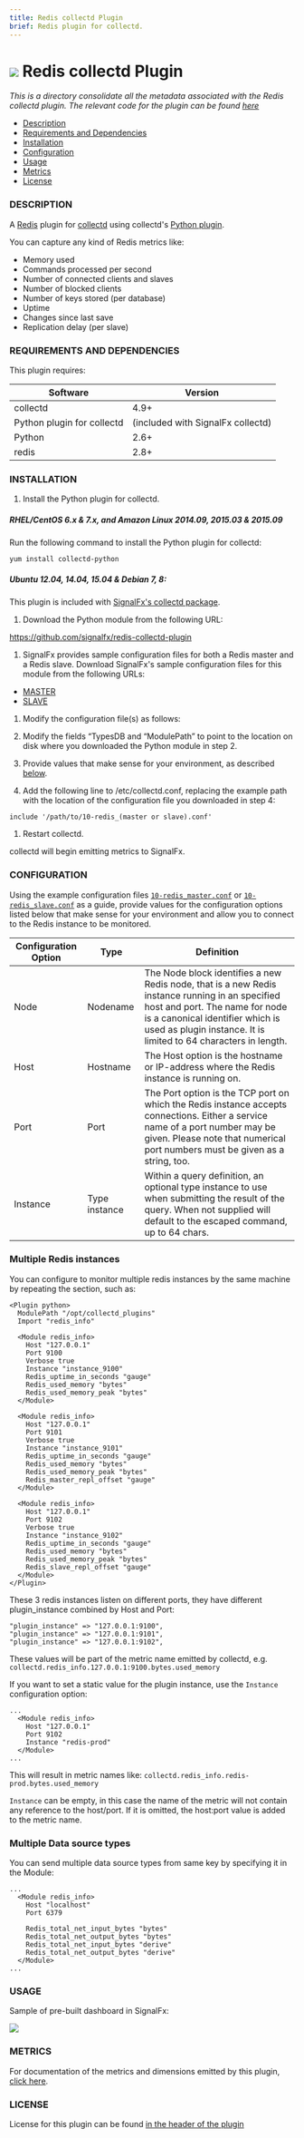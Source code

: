 ```yaml
---
title: Redis collectd Plugin
brief: Redis plugin for collectd.
---
```


# ![](https://github.com/signalfx/integrations/blob/master/collectd-redis/img/integrations_redis.png) Redis collectd Plugin

_This is a directory consolidate all the metadata associated with the Redis collectd plugin. The relevant code for the plugin can be found [here](https://github.com/signalfx/redis-collectd-plugin)_

- [Description](#description)
- [Requirements and Dependencies](#requirements-and-dependencies)
- [Installation](#installation)
- [Configuration](#configuration)
- [Usage](#usage)
- [Metrics](#metrics)
- [License](#license)

### DESCRIPTION

A [Redis](http://redis.io) plugin for [collectd](http://collectd.org) using collectd's [Python plugin](http://collectd.org/documentation/manpages/collectd-python.5.shtml).

You can capture any kind of Redis metrics like:

 * Memory used
 * Commands processed per second
 * Number of connected clients and slaves
 * Number of blocked clients
 * Number of keys stored (per database)
 * Uptime
 * Changes since last save
 * Replication delay (per slave)

### REQUIREMENTS AND DEPENDENCIES

This plugin requires:

| Software          | Version        |
|-------------------|----------------|
| collectd   |  4.9+  |
| Python plugin for collectd | (included with SignalFx collectd) |
| Python    |  2.6+ |
| redis | 2.8+ |


### INSTALLATION

1. Install the Python plugin for collectd.

 ##### RHEL/CentOS 6.x & 7.x, and Amazon Linux 2014.09, 2015.03 & 2015.09

 Run the following command to install the Python plugin for collectd:
 ```
 yum install collectd-python
 ```
 ##### Ubuntu 12.04, 14.04, 15.04 & Debian 7, 8:

 This plugin is included with [SignalFx's collectd package](https://support.signalfx.com/hc/en-us/articles/208080123).

1. Download the Python module from the following URL:

 https://github.com/signalfx/redis-collectd-plugin

1. SignalFx provides sample configuration files for both a Redis master and a Redis slave. Download SignalFx's sample configuration files for this module from the following URLs:
  - [MASTER](https://github.com/signalfx/integrations/blob/master/collectd-redis/10-redis_master.conf)
  - [SLAVE](https://github.com/signalfx/integrations/blob/master/collectd-redis/10-redis_slave.conf)

1. Modify the configuration file(s) as follows:

 1. Modify the fields “TypesDB and “ModulePath” to point to the location on disk where you downloaded the Python module in step 2.

 1. Provide values that make sense for your environment, as described [below](#configuration).

1. Add the following line to /etc/collectd.conf, replacing the example path with the location of the configuration file you downloaded in step 4:
 ```
 include '/path/to/10-redis_(master or slave).conf'
 ```
1. Restart collectd.

collectd will begin emitting metrics to SignalFx.

### CONFIGURATION

Using the example configuration files [`10-redis_master.conf`](././10-redis_master.conf) or [`10-redis_slave.conf`](././10-redis_slave.conf) as a guide, provide values for the configuration options listed below that make sense for your environment and allow you to connect to the Redis instance to be monitored.

| Configuration Option | Type | Definition |
|----------------------|------|------------|
| Node | Nodename | The Node block identifies a new Redis node, that is a new Redis instance running in an specified host and port. The name for node is a canonical identifier which is used as plugin instance. It is limited to 64 characters in length.|
| Host | Hostname |The Host option is the hostname or IP-address where the Redis instance is running on.|
|Port |Port| The Port option is the TCP port on which the Redis instance accepts connections. Either a service name of a port number may be given. Please note that numerical port numbers must be given as a string, too.|
|Instance |Type instance|Within a query definition, an optional type instance to use when submitting the result of the query. When not supplied will default to the escaped command, up to 64 chars.|

### Multiple Redis instances

You can configure to monitor multiple redis instances by the same machine by repeating the <Module> section, such as:

```
<Plugin python>
  ModulePath "/opt/collectd_plugins"
  Import "redis_info"

  <Module redis_info>
    Host "127.0.0.1"
    Port 9100
    Verbose true
    Instance "instance_9100"
    Redis_uptime_in_seconds "gauge"
    Redis_used_memory "bytes"
    Redis_used_memory_peak "bytes"
  </Module>

  <Module redis_info>
    Host "127.0.0.1"
    Port 9101
    Verbose true
    Instance "instance_9101"
    Redis_uptime_in_seconds "gauge"
    Redis_used_memory "bytes"
    Redis_used_memory_peak "bytes"
    Redis_master_repl_offset "gauge"
  </Module>

  <Module redis_info>
    Host "127.0.0.1"
    Port 9102
    Verbose true
    Instance "instance_9102"
    Redis_uptime_in_seconds "gauge"
    Redis_used_memory "bytes"
    Redis_used_memory_peak "bytes"
    Redis_slave_repl_offset "gauge"
  </Module>
</Plugin>
```

These 3 redis instances listen on different ports, they have different plugin_instance combined by Host and Port:

```
"plugin_instance" => "127.0.0.1:9100",
"plugin_instance" => "127.0.0.1:9101",
"plugin_instance" => "127.0.0.1:9102",
```

These values will be part of the metric name emitted by collectd, e.g. `collectd.redis_info.127.0.0.1:9100.bytes.used_memory`

If you want to set a static value for the plugin instance, use the ```Instance``` configuration option:

```
...
  <Module redis_info>
    Host "127.0.0.1"
    Port 9102
    Instance "redis-prod"
  </Module>
...
```

This will result in metric names like: `collectd.redis_info.redis-prod.bytes.used_memory`

`Instance` can be empty, in this case the name of the metric will not contain any reference to the host/port. If it is omitted, the host:port value is added to the metric name.

### Multiple Data source types
You can send multiple data source types from same key by specifying it in the Module:

```
...
  <Module redis_info>
    Host "localhost"
    Port 6379

    Redis_total_net_input_bytes "bytes"
    Redis_total_net_output_bytes "bytes"
    Redis_total_net_input_bytes "derive"
    Redis_total_net_output_bytes "derive"
  </Module>
...
```

### USAGE

Sample of pre-built dashboard in SignalFx:

![](././img/dashboard_redis.png)

### METRICS

For documentation of the metrics and dimensions emitted by this plugin, [click here](././docs).

### LICENSE

License for this plugin can be found [in the header of the plugin](https://github.com/signalfx/collectd/blob/master/src/redis.c)
